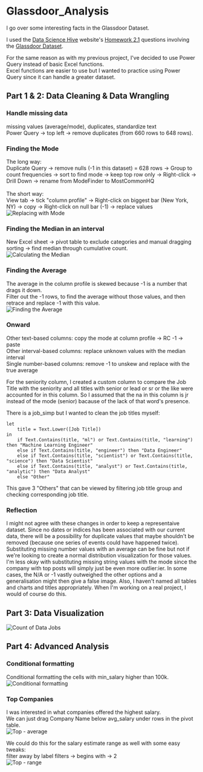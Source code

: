 # Glassdoor_Analysis
I go over some interesting facts in the Glassdoor Dataset.

I used the [Data Science Hive](https://www.datasciencehive.com/data-analyst-path) website's [Homework 2.1](https://docs.google.com/document/d/1FWrl4_E5qdsv9dsHOAu5jbgGQ6zjMB2JFZN-yoRUIoo/edit?tab=t.0#heading=h.dhat3tnlvtlz) questions involving the [Glassdoor Dataset](https://www.kaggle.com/datasets/rashikrahmanpritom/data-science-job-posting-on-glassdoor?select=Uncleaned_DS_jobs.csv).

For the same reason as with my previous project, I've decided to use Power Query instead of basic Excel functions.<br/>
Excel functions are easier to use but I wanted to practice using Power Query since it can handle a greater dataset.

## Part 1 & 2: Data Cleaning & Data Wrangling

### Handle missing data
missing values (average/mode), duplicates, standardize text<br/>
Power Query -> top left -> remove duplicates (from 660 rows to 648 rows).

### Finding the Mode
The long way:<br/>
Duplicate Query -> remove nulls (-1 in this dataset) = 628 rows -> Group to count frequencies -> sort to find mode -> keep top row only -> Right-click -> Drill Down -> rename from ModeFinder to MostCommonHQ<br/>
<br/>
The short way:<br/>
View tab -> tick "column profile" -> Right-click on biggest bar (New York, NY) -> copy -> Right-click on null bar (-1) -> replace values<br/>
![Replacing with Mode](https://github.com/user-attachments/assets/25608e26-02b7-4f6a-8d79-54334253c43b)

### Finding the Median in an interval
New Excel sheet -> pivot table to exclude categories and manual dragging sorting -> find median through cumulative count.<br/>
![Calculating the Median](https://github.com/user-attachments/assets/5af937e8-b3c7-40cf-84af-6453e8297cd3)

### Finding the Average
The average in the column profile is skewed because -1 is a number that drags it down.<br/>
Filter out the -1 rows, to find the average without those values, and then retrace and replace -1 with this value.<br/>
![Finding the Average](https://github.com/user-attachments/assets/1c99d8f1-469e-4ae9-8524-e3ad46fec66f)

### Onward
Other text-based columns: copy the mode at column profile -> RC -1 -> paste<br/>
Other interval-based columns: replace unknown values with the median interval<br/>
Single number-based columns: remove -1 to unskew and replace with the true average

For the seniority column, I created a custom column to compare the Job Title with the seniority and all titles with senior or lead or sr or the like were accounted for in this column. So I assumed that the na in this column is jr instead of the mode (senior) bacause of the lack of that word's presence.

There is a job_simp but I wanted to clean the job titles myself:
```
let
    title = Text.Lower([Job Title])
in
    if Text.Contains(title, "ml") or Text.Contains(title, "learning") then "Machine Learning Engineer"
    else if Text.Contains(title, "engineer") then "Data Engineer"
    else if Text.Contains(title, "scientist") or Text.Contains(title, "science") then "Data Scientist"
    else if Text.Contains(title, "analyst") or Text.Contains(title, "analytic") then "Data Analyst"
    else "Other"
```
This gave 3 "Others" that can be viewed by filtering job title group and checking corresponding job title.

### Reflection
I might not agree with these changes in order to keep a representaive dataset. Since no dates or indices has been associated with our current data, there will be a possibility for duplicate values that maybe shouldn't be removed (because one series of events could have happened twice). Substituting missing number values with an average can be fine but not if we're looking to create a normal distribution visualization for those values. I'm less okay with substituting missing string values with the mode since the company with top posts will simply just be even more outlier:ier. In some cases, the N/A or -1 vastly outweighed the other options and a generalisation might then give a false image. Also, I haven't named all tables and charts and titles appropriately. When I'm working on a real project, I would of course do this.

## Part 3: Data Visualization
![Count of Data Jobs](https://github.com/user-attachments/assets/bc633815-d2fa-4c96-83e6-690988220842)

## Part 4: Advanced Analysis

### Conditional formatting
Conditional formatting the cells with min_salary higher than 100k.<br/>
![Conditional formatting](https://github.com/user-attachments/assets/97010687-7db3-4541-a8b1-08f39f03fa68)

### Top Companies
I was interested in what companies offered the highest salary.<br/>
We can just drag Company Name below avg_salary under rows in the pivot table.<br/>
![Top - average](https://github.com/user-attachments/assets/fdb7c480-ea11-436c-9fa3-2d678c7e37f4)

We could do this for the salary estimate range as well with some easy tweaks:<br/>
filter away by label filters -> begins with -> 2<br/>
![Top - range](https://github.com/user-attachments/assets/3ecb8a5d-c011-40f7-8a8f-c821bbb4d53b)

